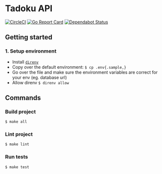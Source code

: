 # Tadoku API

[![CircleCI](https://circleci.com/gh/tadoku/api/tree/master.svg?style=svg)](https://circleci.com/gh/tadoku/api/tree/master)
[![Go Report Card](https://goreportcard.com/badge/github.com/tadoku/api)](https://goreportcard.com/report/github.com/tadoku/api)
[![Dependabot Status](https://api.dependabot.com/badges/status?host=github&repo=tadoku/api)](https://dependabot.com)

## Getting started

### 1. Setup environment

- Install [`direnv`](https://direnv.net/)
- Copy over the default environment: `$ cp .env{.sample,}`
- Go over the file and make sure the environment variables are correct for your env (eg. database url)
- Allow direnv `$ direnv allow`

## Commands

### Build project

```sh
$ make all
```

### Lint project

```sh
$ make lint
```

### Run tests

```sh
$ make test
```
